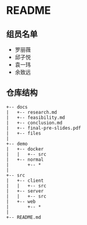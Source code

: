 # README

## 组员名单

- 罗丽薇
- 邱子悦
- 袁一玮
- 余致远

## 仓库结构

```code
+-- docs
|   +-- research.md
|   +-- feasibility.md
|   +-- conclusion.md
|   +-- final-pre-slides.pdf
|   +-- files
|
+-- demo
|   +-- docker
|   |   +-- src
|   +-- normal
|       +-- *
|
+-- src
|   +-- client
|   |   +-- src
|   +-- server
|   |   +-- src
|   +-- web
|       +-- *
|
+-- README.md
```
